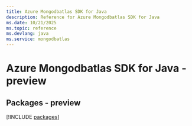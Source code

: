 ```yaml
---
title: Azure Mongodbatlas SDK for Java
description: Reference for Azure Mongodbatlas SDK for Java
ms.date: 10/21/2025
ms.topic: reference
ms.devlang: java
ms.service: mongodbatlas
---
```

# Azure Mongodbatlas SDK for Java - preview
## Packages - preview
[!INCLUDE [packages](mongodbatlas-index.md)]
